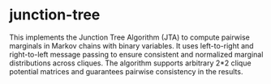# junction-tree
This implements the Junction Tree Algorithm (JTA) to compute pairwise marginals in Markov chains with binary variables. It uses left-to-right and right-to-left message passing to ensure consistent and normalized marginal distributions across cliques. The algorithm supports arbitrary 2*2 clique potential matrices and guarantees pairwise consistency in the results.